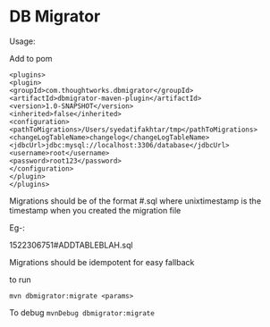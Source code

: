 # DB Migrator


Usage:

Add to pom

```
<plugins>
<plugin>
<groupId>com.thoughtworks.dbmigrator</groupId>
<artifactId>dbmigrator-maven-plugin</artifactId>
<version>1.0-SNAPSHOT</version>
<inherited>false</inherited>
<configuration>
<pathToMigrations>/Users/syedatifakhtar/tmp</pathToMigrations>
<changeLogTableName>changelog</changeLogTableName>
<jdbcUrl>jdbc:mysql://localhost:3306/database</jdbcUrl>
<username>root</username>
<password>root123</password>
</configuration>
</plugin>
</plugins>
```

Migrations should be of the format <UnixTimestamp>#<Name>.sql where unixtimestamp is the timestamp when you created the migration file

Eg-:

1522306751#ADDTABLEBLAH.sql

Migrations should be idempotent for easy fallback

to run

```mvn dbmigrator:migrate <params>```

To debug ```mvnDebug dbmigrator:migrate```
